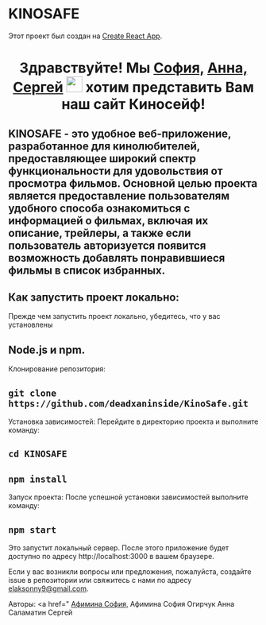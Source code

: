 # KINOSAFE

Этот проект был создан на [Create React App](https://github.com/facebook/create-react-app).
<h1 align="center">Здравствуйте! Мы  
  <a href="https://t.me/deadxaninside" target="_blank">София,</a> 
     <a href="https://t.me/monameAna" target="_blank">Анна,</a>
        <a href="https://t.me/gwalut" target="_blank">Сергей</a>
<img src="https://github.com/blackcater/blackcater/raw/main/images/Hi.gif" height="32"/>
хотим представить Вам наш сайт Киносейф!
</h1>

## KINOSAFE - это удобное веб-приложение, разработанное для кинолюбителей, предоставляющее широкий спектр функциональности для удовольствия от просмотра фильмов. Основной целью проекта является предоставление пользователям удобного способа ознакомиться с информацией о фильмах, включая их описание, трейлеры, а также если пользователь авторизуется появится возможность добавлять понравившиеся фильмы в список избранных.


 ## Как запустить проект локально:

Прежде чем запустить проект локально, убедитесь, что у вас установлены 
## Node.js и npm.

 Клонирование репозитория:
## `git clone https://github.com/deadxaninside/KinoSafe.git`

 Установка зависимостей:
Перейдите в директорию проекта и выполните команду:
## `cd KINOSAFE`
## `npm install`

 Запуск проекта:
После успешной установки зависимостей выполните команду:

## `npm start`
Это запустит локальный сервер. После этого приложение будет доступно по адресу http://localhost:3000 в вашем браузере.





Если у вас возникли вопросы или предложения, пожалуйста, создайте issue в репозитории или свяжитесь с нами по адресу elaksonny9@gmail.com.

Авторы:
 <a href=" <a href="https://t.me/deadxaninside" target="_blank">Афимина София,</a> 
Афимина София
Огирчук Анна
Саламатин Сергей


